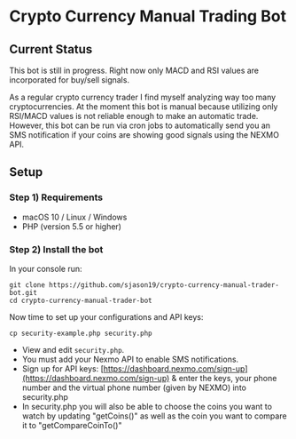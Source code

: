 # Crypto Currency Manual Trading Bot
## Current Status
This bot is still in progress. Right now only MACD and RSI values are incorporated for buy/sell signals.

As a regular crypto currency trader I find myself analyzing way too many cryptocurrencies. At the moment this bot is manual because utilizing only RSI/MACD values is not reliable enough to make an automatic trade. However, this bot can be run via cron jobs to automatically send you an SMS notification if your coins are showing good signals using the NEXMO API.

## Setup

### Step 1) Requirements
- macOS 10 / Linux / Windows
- PHP (version 5.5 or higher)

### Step 2) Install the bot

In your console run:

```
git clone https://github.com/sjason19/crypto-currency-manual-trader-bot.git
cd crypto-currency-manual-trader-bot
```
Now time to set up your configurations and API keys:
```
cp security-example.php security.php
```

- View and edit `security.php`.
- You must add your Nexmo API to enable SMS notifications.
- Sign up for API keys: [https://dashboard.nexmo.com/sign-up](https://dashboard.nexmo.com/sign-up) & enter the keys, your phone number and the virtual phone number (given by NEXMO) into security.php
- In security.php you will also be able to choose the coins you want to watch by updating "getCoins()" as well as the coin you want to compare it to "getCompareCoinTo()"



